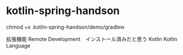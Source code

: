 # kotlin-spring-handson

chmod +x .kotlin-spring-handson/demo/gradlew


拡張機能
Remote Development　インストール済みだと思う
Kotlin
Kotlin Language
